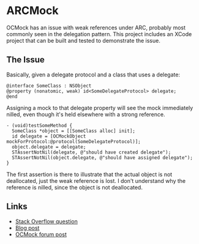 # ARCMock

OCMock has an issue with weak references under ARC, probably most commonly seen
in the delegation pattern. This project includes an XCode project that can be
built and tested to demonstrate the issue.

## The Issue

Basically, given a delegate protocol and a class that uses a delegate:

    @interface SomeClass : NSObject
    @property (nonatomic, weak) id<SomeDelegateProtocol> delegate;
    @end

Assigning a mock to that delegate property will see the mock immediately
nilled, even though it's held elsewhere with a strong reference.

    - (void)testSomeMethod {
      SomeClass *object = [[SomeClass alloc] init];
      id delegate = [OCMockObject mockForProtocol:@protocol(SomeDelegateProtocol)];
      object.delegate = delegate;
      STAssertNotNil(delegate, @"should have created delegate");
      STAssertNotNil(object.delegate, @"should have assigned delegate");
    }

The first assertion is there to illustrate that the actual object is not
deallocated, just the weak reference is lost. I don't understand why the
reference is nilled, since the object is not deallocated.

## Links

* [Stack Overflow question](http://stackoverflow.com/questions/8675054/why-is-my-objects-weak-delegate-property-nil-in-my-unit-tests)
* [Blog post](http://blog.adamstegman.com/nil-weak-reference-to-an-ocmock-mock-object.html)
* [OCMock forum post](http://www.mulle-kybernetik.com/forum/viewtopic.php?f=4&t=252)
